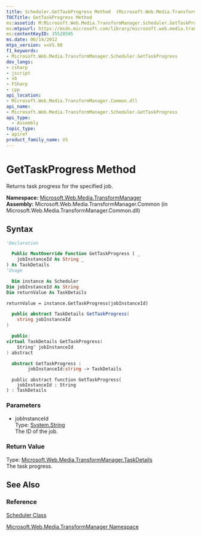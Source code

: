 ```yaml
---
title: Scheduler.GetTaskProgress Method  (Microsoft.Web.Media.TransformManager)
TOCTitle: GetTaskProgress Method
ms:assetid: M:Microsoft.Web.Media.TransformManager.Scheduler.GetTaskProgress(System.String)
ms:mtpsurl: https://msdn.microsoft.com/library/microsoft.web.media.transformmanager.scheduler.gettaskprogress(v=VS.90)
ms:contentKeyID: 35520595
ms.date: 06/14/2012
mtps_version: v=VS.90
f1_keywords:
- Microsoft.Web.Media.TransformManager.Scheduler.GetTaskProgress
dev_langs:
- csharp
- jscript
- vb
- FSharp
- cpp
api_location:
- Microsoft.Web.Media.TransformManager.Common.dll
api_name:
- Microsoft.Web.Media.TransformManager.Scheduler.GetTaskProgress
api_type:
  - Assembly
topic_type:
- apiref
product_family_name: VS
---
```


# GetTaskProgress Method

Returns task progress for the specified job.

**Namespace:**  [Microsoft.Web.Media.TransformManager](microsoft-web-media-transformmanager-namespace.md)  
**Assembly:**  Microsoft.Web.Media.TransformManager.Common (in Microsoft.Web.Media.TransformManager.Common.dll)

## Syntax

```vb
'Declaration

  Public MustOverride Function GetTaskProgress ( _
    jobInstanceId As String _
) As TaskDetails
'Usage

  Dim instance As Scheduler
Dim jobInstanceId As String
Dim returnValue As TaskDetails

returnValue = instance.GetTaskProgress(jobInstanceId)
```

```csharp
  public abstract TaskDetails GetTaskProgress(
    string jobInstanceId
)
```

```cpp
  public:
virtual TaskDetails GetTaskProgress(
    String^ jobInstanceId
) abstract
```

``` fsharp
  abstract GetTaskProgress :
        jobInstanceId:string -> TaskDetails
```

```jscript
  public abstract function GetTaskProgress(
    jobInstanceId : String
) : TaskDetails
```

### Parameters

  - jobInstanceId  
    Type: [System.String](https://msdn.microsoft.com/library/s1wwdcbf)  
    The ID of the job.  

### Return Value

Type: [Microsoft.Web.Media.TransformManager.TaskDetails](taskdetails-structure-microsoft-web-media-transformmanager.md)  
The task progress.  

## See Also

### Reference

[Scheduler Class](scheduler-class-microsoft-web-media-transformmanager.md)

[Microsoft.Web.Media.TransformManager Namespace](microsoft-web-media-transformmanager-namespace.md)
